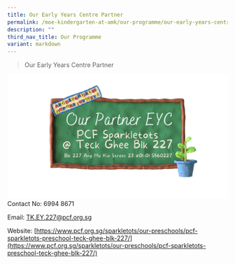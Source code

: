 ```yaml
---
title: Our Early Years Centre Partner
permalink: /moe-kindergarten-at-amk/our-programme/our-early-years-centre-partner/
description: ""
third_nav_title: Our Programme
variant: markdown
---
```

>Our Early Years Centre Partner

![](/images/MOE%20Kindergarten/Our%20Partner%20EYC.jpg)
Contact No: 6994 8671

Email: [TK.EY.227@pcf.org.sg](mailto:TK.EY.227@pcf.org.sg)

Website: [https://www.pcf.org.sg/sparkletots/our-preschools/pcf-sparkletots-preschool-teck-ghee-blk-227/](https://www.pcf.org.sg/sparkletots/our-preschools/pcf-sparkletots-preschool-teck-ghee-blk-227/)